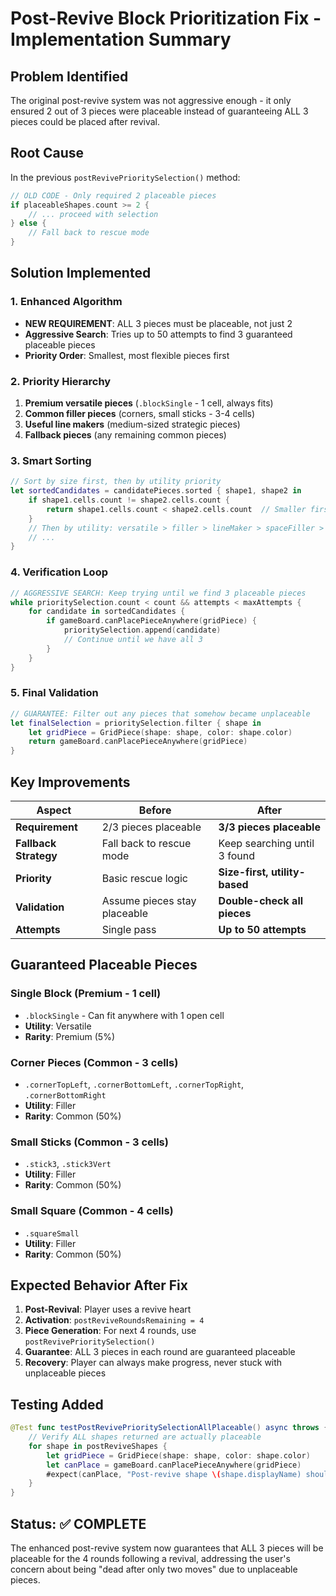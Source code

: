 # Post-Revive Block Prioritization Fix - Implementation Summary

## Problem Identified
The original post-revive system was not aggressive enough - it only ensured 2 out of 3 pieces were placeable instead of guaranteeing ALL 3 pieces could be placed after revival.

## Root Cause
In the previous `postRevivePrioritySelection()` method:
```swift
// OLD CODE - Only required 2 placeable pieces
if placeableShapes.count >= 2 {
    // ... proceed with selection
} else {
    // Fall back to rescue mode
}
```

## Solution Implemented

### 1. Enhanced Algorithm
- **NEW REQUIREMENT**: ALL 3 pieces must be placeable, not just 2
- **Aggressive Search**: Tries up to 50 attempts to find 3 guaranteed placeable pieces
- **Priority Order**: Smallest, most flexible pieces first

### 2. Priority Hierarchy
1. **Premium versatile pieces** (`.blockSingle` - 1 cell, always fits)
2. **Common filler pieces** (corners, small sticks - 3-4 cells)
3. **Useful line makers** (medium-sized strategic pieces)
4. **Fallback pieces** (any remaining common pieces)

### 3. Smart Sorting
```swift
// Sort by size first, then by utility priority
let sortedCandidates = candidatePieces.sorted { shape1, shape2 in
    if shape1.cells.count != shape2.cells.count {
        return shape1.cells.count < shape2.cells.count  // Smaller first
    }
    // Then by utility: versatile > filler > lineMaker > spaceFiller > bulky
    // ...
}
```

### 4. Verification Loop
```swift
// AGGRESSIVE SEARCH: Keep trying until we find 3 placeable pieces
while prioritySelection.count < count && attempts < maxAttempts {
    for candidate in sortedCandidates {
        if gameBoard.canPlacePieceAnywhere(gridPiece) {
            prioritySelection.append(candidate)
            // Continue until we have all 3
        }
    }
}
```

### 5. Final Validation
```swift
// GUARANTEE: Filter out any pieces that somehow became unplaceable
let finalSelection = prioritySelection.filter { shape in
    let gridPiece = GridPiece(shape: shape, color: shape.color)
    return gameBoard.canPlacePieceAnywhere(gridPiece)
}
```

## Key Improvements

| Aspect | Before | After |
|--------|---------|-------|
| **Requirement** | 2/3 pieces placeable | **3/3 pieces placeable** |
| **Fallback Strategy** | Fall back to rescue mode | Keep searching until 3 found |
| **Priority** | Basic rescue logic | **Size-first, utility-based** |
| **Validation** | Assume pieces stay placeable | **Double-check all pieces** |
| **Attempts** | Single pass | **Up to 50 attempts** |

## Guaranteed Placeable Pieces

### Single Block (Premium - 1 cell)
- `.blockSingle` - Can fit anywhere with 1 open cell
- **Utility**: Versatile
- **Rarity**: Premium (5%)

### Corner Pieces (Common - 3 cells)
- `.cornerTopLeft`, `.cornerBottomLeft`, `.cornerTopRight`, `.cornerBottomRight`
- **Utility**: Filler
- **Rarity**: Common (50%)

### Small Sticks (Common - 3 cells)
- `.stick3`, `.stick3Vert`
- **Utility**: Filler  
- **Rarity**: Common (50%)

### Small Square (Common - 4 cells)
- `.squareSmall`
- **Utility**: Filler
- **Rarity**: Common (50%)

## Expected Behavior After Fix

1. **Post-Revival**: Player uses a revive heart
2. **Activation**: `postReviveRoundsRemaining = 4`
3. **Piece Generation**: For next 4 rounds, use `postRevivePrioritySelection()`
4. **Guarantee**: ALL 3 pieces in each round are guaranteed placeable
5. **Recovery**: Player can always make progress, never stuck with unplaceable pieces

## Testing Added

```swift
@Test func testPostRevivePrioritySelectionAllPlaceable() async throws {
    // Verify ALL shapes returned are actually placeable
    for shape in postReviveShapes {
        let gridPiece = GridPiece(shape: shape, color: shape.color)
        let canPlace = gameBoard.canPlacePieceAnywhere(gridPiece)
        #expect(canPlace, "Post-revive shape \(shape.displayName) should be placeable but isn't")
    }
}
```

## Status: ✅ COMPLETE

The enhanced post-revive system now guarantees that ALL 3 pieces will be placeable for the 4 rounds following a revival, addressing the user's concern about being "dead after only two moves" due to unplaceable pieces.
